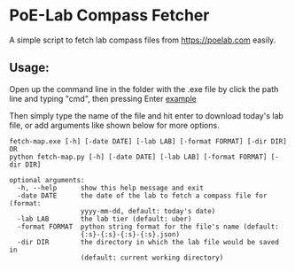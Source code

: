 # PoE-Lab Compass Fetcher
A simple script to fetch lab compass files from <https://poelab.com> easily.

## Usage:

Open up the command line in the folder with the .exe file by click the path line and typing "cmd", then pressing Enter [example](https://prnt.sc/lp6kks)

Then simply type the name of the file and hit enter to download today's lab file, or add arguments like shown below for more options.

```text
fetch-map.exe [-h] [-date DATE] [-lab LAB] [-format FORMAT] [-dir DIR]
OR
python fetch-map.py [-h] [-date DATE] [-lab LAB] [-format FORMAT] [-dir DIR]

optional arguments:
  -h, --help      show this help message and exit
  -date DATE      the date of the lab to fetch a compass file for (format:
                  yyyy-mm-dd, default: today's date)
  -lab LAB        the lab tier (default: uber)
  -format FORMAT  python string format for the file's name (default:
                  {:s}-{:s}-{:s}-{:s}.json)
  -dir DIR        the directory in which the lab file would be saved in
                  (default: current working directory)

```
